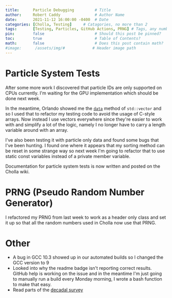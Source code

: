 ```yaml
---
title:      Particle Debugging         # Title
author:     Robert Caddy               # Author Name
date:       2021-11-12 16:00:00 -0400  # Date
categories: [Cholla, Testing]     # Catagories, no more than 2
tags:       [Testing, Particles, GitHub Actions, PRNG] # Tags, any number
pin:        false                      # Should this post be pinned?
toc:        true                       # Table of Contents?
math:       false                      # Does this post contain math?
#image:      /assets/img/#            # Header image path
---
```


# Particle System Tests
After some more work I discovered that particle IDs are only supported on CPUs
currently. I'm waiting for the GPU implementation which should be done next
week.

In the meantime, Orlando showed me the [`data`](https://www.cplusplus.com/reference/vector/vector/data/) method of `std::vector` and so I used that to refactor my testing code to avoid the usage of C-style arrays. Now instead I use vectors everywhere since they're easier to work with and simplify a lot of the logic, namely I no longer have to carry a length variable around with an array.

I've also been testing it with particle only data and found some bugs that I've been hunting. I found one where it appears that my sorting method can be reset in some strange way so next week I'm going to refactor that to use static const variables instead of a private member variable.

Documentation for particle system tests is now written and posted on the Cholla wiki.


# PRNG (Pseudo Random Number Generator)
I refactored my PRNG from last week to work as a header only class and set it up
so that all the random numbers used in Cholla now use that PRNG.


# Other
- A bug in GCC 10.3 showed up in our automated builds so I changed the GCC
  version to 9
- Looked into why the readme badge isn't reporting correct results. GitHub help
  is working on the issue and in the meantime I'm just going to manually run a
  build every Monday morning, I wrote a bash function to make that easy.
- Read parts of the [decadal survey](https://www.nationalacademies.org/our-work/decadal-survey-on-astronomy-and-astrophysics-2020-astro2020)